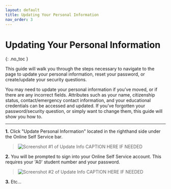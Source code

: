 ```yaml
---
layout: default
title: Updating Your Personal Information
nav_order: 3
---
```


# Updating Your Personal Information
{: .no_toc }

This guide will walk you through the steps necessary to navigate to the page to update your personal information, reset your password, or create/update your security questions.

You may need to update your personal information if you’ve moved, or if there are any incorrect fields. Attributes such as your name, citizenship status, contact/emergency contact information, and your educational credentials can be accessed and updated. If you’ve forgotten your password/security question, or simply want to change them, this guide will show you how to.

---

**1.** Click "Update Personal Information" located in the righthand side under the Online Self Service bar. 

>![Screenshot #1 of Update Info](https://github.com/Kid-W/Will-Test-Docs/blob/gh-pages/docs/images/update_personal_info/#1_update_info.png?raw=true "Update Personal Info on the myBCIT Homepage")
>CAPTION HERE IF NEEDED

**2.** You will be prompted to sign into your Online Self Service account. This requires your 'A0' student number and your password. 

>![Screenshot #2 of Update Info](https://github.com/Kid-W/Will-Test-Docs/blob/gh-pages/docs/images/update_personal_info/#2_update_info.png?raw=true "Online self service sign in")
>CAPTION HERE IF NEEDED

**3.** Etc...
